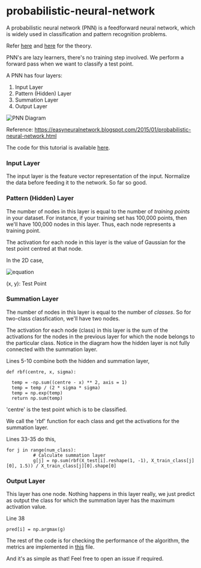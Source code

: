 # probabilistic-neural-network

A probabilistic neural network (PNN) is a feedforward neural network, which is widely used in classification and pattern recognition problems.

Refer [here](https://en.wikipedia.org/wiki/Probabilistic_neural_network) and [here](http://www.personal.reading.ac.uk/~sis01xh/teaching/CY2D2/Pattern3.pdf) for the theory. 

PNN's are lazy learners, there's no training step involved. We perform a forward pass when we want to classify a test point.

A PNN has four layers:
1. Input Layer
2. Pattern (Hidden) Layer
3. Summation Layer
4. Output Layer

![PNN Diagram](https://raw.githubusercontent.com/vdevmcitylp/probabilistic-neural-network/master/pnn.JPG "PNN Diagram")

Reference: https://easyneuralnetwork.blogspot.com/2015/01/probabilistic-neural-network.html

The code for this tutorial is available [here](https://github.com/vdevmcitylp/probabilistic-neural-network/blob/master/pnn.py).

### Input Layer

The input layer is the feature vector representation of the input. Normalize the data before feeding it to the network.
So far so good.

### Pattern (Hidden) Layer

The number of nodes in this layer is equal to the number of *training points* in your dataset. For instance, if your training set has 100,000 points, then we'll have 100,000 nodes in this layer. Thus, each node represents a training point.

The activation for each node in this layer is the value of Gaussian for the test point centred at that node.

In the 2D case, 

![equation](https://raw.githubusercontent.com/vdevmcitylp/probabilistic-neural-network/master/CodeCogsEqn.gif)

(x, y): Test Point

### Summation Layer

The number of nodes in this layer is equal to the number of *classes*. So for two-class classfication, we'll have two nodes.

The activation for each node (class) in this layer is the sum of the activations for the nodes in the previous layer for which the node belongs to the particular class. Notice in the diagram how the hidden layer is not fully connected with the summation layer.

Lines 5-10 combine both the hidden and summation layer,

    def rbf(centre, x, sigma):
    
      temp = -np.sum((centre - x) ** 2, axis = 1)
      temp = temp / (2 * sigma * sigma)
      temp = np.exp(temp)
      return np.sum(temp)

'centre' is the test point which is to be classified.

We call the 'rbf' function for each class and get the activations for the summation layer. 

Lines 33-35 do this,

    for j in range(num_class):
			  # Calculate summation layer
			  g[j] = np.sum(rbf(X_test[i].reshape(1, -1), X_train_class[j][0], 1.5)) / X_train_class[j][0].shape[0]
      
### Output Layer

This layer has one node. Nothing happens in this layer really, we just predict as output the class for which the summation layer has the maximum activation value.

Line 38

    pred[i] = np.argmax(g)
    
The rest of the code is for checking the performance of the algorithm, the metrics are implemented in [this](https://github.com/vdevmcitylp/probabilistic-neural-network/blob/master/performance_metrics.py) file.

And it's as simple as that! Feel free to open an issue if required.
